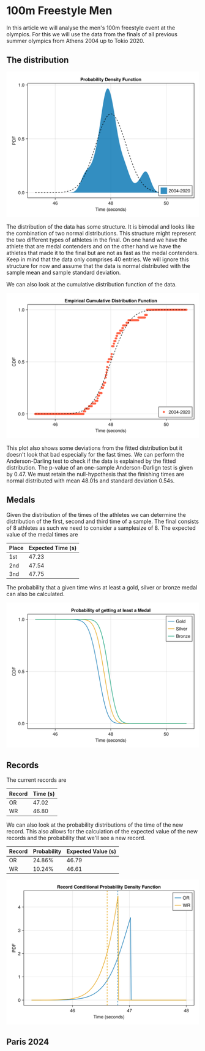 # 100m Freestyle Men

In this article we will analyse the men's 100m freestyle event at the olympics. For this we will use the data from the finals of all previous summer olympics from Athens 2004 up to Tokio 2020. 

## The distribution

<p><img alt="freestyle-100m-men-pdf" src="../images/freestyle/freestyle-100m-men-distributionpdf.svg" style="float:center; width:600px" /></p>

The distribution of the data has some structure. It is bimodal and looks like the combination of two normal distributions. This structure might represent the two different types of athletes in the final. On one hand we have the athlete that are medal contenders and on the other hand we have the athletes that made it to the final but are not as fast as the medal contenders. Keep in mind that the data only comprises 40 entries. We will ignore this structure for now and assume that the data is normal distributed with the sample mean and sample standard deviation.

We can also look at the cumulative distribution function of the data.
<p><img alt="freestyle-100m-men-cdf" src="../images/freestyle/freestyle-100m-men-distributioncdf.svg" style="float:center; width:600px" /></p>
This plot also shows some deviations from the fitted distribution but it doesn't look that bad especially for the fast times. We can perform the Anderson-Darling test to check if the data is explained by the fitted distribution. The p-value of an one-sample Anderson-Darlign test is given by 0.47. We must retain the null-hypothesis that the finishing times are normal distributed with mean 48.01s and standard deviation 0.54s.

## Medals
Given the distribution of the times of the athletes we can determine the distribution of the first, second and third time of a sample. The final consists of 8 athletes as such we need to consider a samplesize of 8. The expected value of the medal times are

| Place | Expected Time (s) |
| ----- | ------------- |
| 1st | 47.23 |
| 2nd | 47.54 |
| 3nd | 47.75 |

The probability that a given time wins at least a gold, silver or bronze medal can also be calculated.
<p><img alt="freestyle-100m-men-medal" src="../images/freestyle/freestyle-100m-men-medal.svg" style="float:center; width:600px" /></p>

## Records
The current records are

| Record | Time (s) |
|----|-------|
| OR | 47.02|
| WR | 46.80|

We can also look at the probability distributions of the time of the new record. This also allows for the calculation of the expected value of the new records and the probability that we'll see a new record.

| Record | Probability | Expected Value (s)|
| -- | ------ | --- |
| OR | 24.86% | 46.79 |
| WR | 10.24% | 46.61 |

<p><img alt="freestyle-100m-men-record" src="../images/freestyle/freestyle-100m-men-records.svg" style="float:center; width:600px" /></p>


## Paris 2024
